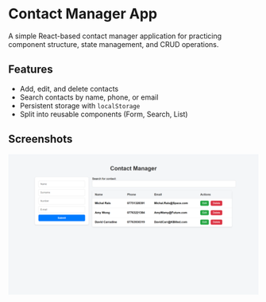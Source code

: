 # Contact Manager App

A simple React-based contact manager application for practicing component structure, state management, and CRUD operations.


## Features
- Add, edit, and delete contacts
- Search contacts by name, phone, or email
- Persistent storage with `localStorage`
- Split into reusable components (Form, Search, List)


## Screenshots
![shot-1](./src/Screenshots/Contact-manager-app.png)